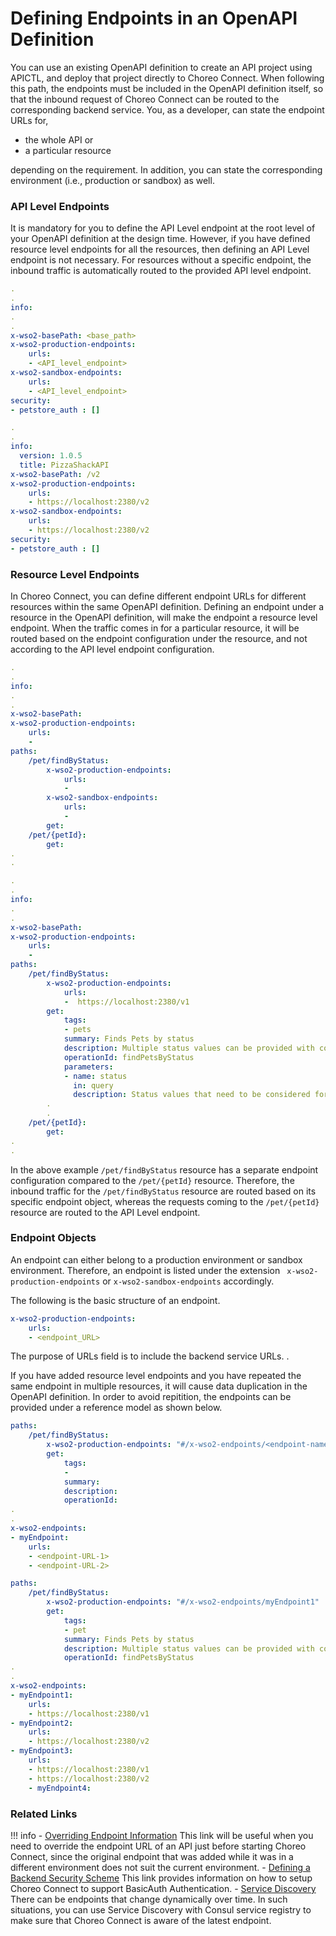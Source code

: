 # Defining Endpoints in an OpenAPI Definition

You can use an existing OpenAPI definition to create an API project using APICTL, and deploy that project directly to Choreo Connect. When following this path, the endpoints must be included in the OpenAPI definition itself, so that the inbound request of Choreo Connect can be routed to the corresponding backend service. You, as a developer, can state the endpoint URLs for, 

- the whole API or 
- a particular resource 

depending on the requirement. In addition, you can state the corresponding environment (i.e., production or sandbox) as well.

### API Level Endpoints

It is mandatory for you to define the API Level endpoint at the root level of your OpenAPI definition at the design time. However, if you have defined resource level endpoints for all the resources, then defining an API Level endpoint is not necessary. For resources without a specific endpoint, the inbound traffic is automatically routed to the provided API level endpoint.

``` yaml tab="Format"
.
.
info:
.
.
x-wso2-basePath: <base_path>
x-wso2-production-endpoints:
    urls: 
    - <API_level_endpoint>
x-wso2-sandbox-endpoints:
    urls:
    - <API_level_endpoint>
security:
- petstore_auth : []
```

``` yaml tab="Example"
.
.
info:
  version: 1.0.5
  title: PizzaShackAPI
x-wso2-basePath: /v2
x-wso2-production-endpoints:
    urls: 
    - https://localhost:2380/v2
x-wso2-sandbox-endpoints:
    urls:
    - https://localhost:2380/v2
security:
- petstore_auth : []

```

### Resource Level Endpoints

In Choreo Connect, you can define different endpoint URLs for different resources within the same OpenAPI definition. Defining an endpoint under a resource in the OpenAPI definition, will make the endpoint a resource level endpoint. When the traffic comes in for a particular resource, it will be routed based on the endpoint configuration under the resource, and not according to the API level endpoint configuration.

``` yaml tab="Format"
.
.
info:
.
.
x-wso2-basePath: 
x-wso2-production-endpoints:
    urls:
    - 
paths:
    /pet/findByStatus:
        x-wso2-production-endpoints:
            urls:
            - 
        x-wso2-sandbox-endpoints:
            urls:
            -
        get:
    /pet/{petId}:
        get:
.
. 
```

``` yaml tab="Example"
.
.
info:
.
.
x-wso2-basePath: 
x-wso2-production-endpoints:
    urls:
    - 
paths:
    /pet/findByStatus:
        x-wso2-production-endpoints:
            urls:
            -  https://localhost:2380/v1 
        get:
            tags:
            - pets
            summary: Finds Pets by status
            description: Multiple status values can be provided with comma separated strings
            operationId: findPetsByStatus
            parameters:
            - name: status
              in: query
              description: Status values that need to be considered for filter
        .
        .
    /pet/{petId}:
        get:
.
.
```

In the above example `/pet/findByStatus` resource has a separate endpoint configuration compared to the `/pet/{petId}` resource. Therefore, the inbound traffic for the `/pet/findByStatus` resource are routed based on its specific endpoint object, whereas the requests coming to the `/pet/{petId}` resource are routed to the API Level endpoint.

### Endpoint Objects

An endpoint can either belong to a production environment or sandbox environment. Therefore, an endpoint is listed under the extension ` x-wso2-production-endpoints` or `x-wso2-sandbox-endpoints` accordingly.

The following is the basic structure of an endpoint.

``` yaml
x-wso2-production-endpoints:
    urls:
    - <endpoint_URL>
```

The purpose of URLs field is to include the backend service URLs. .

If you have added resource level endpoints and you have repeated the same endpoint in multiple resources, it will cause data duplication in the OpenAPI definition. In order to avoid repitition, the endpoints can be provided under a reference model as shown below. 

``` yaml tab="Format"
paths:
    /pet/findByStatus:
        x-wso2-production-endpoints: "#/x-wso2-endpoints/<endpoint-name>"
        get:
            tags:
            - 
            summary: 
            description: 
            operationId: 
.
.
x-wso2-endpoints:
- myEndpoint:
    urls:
    - <endpoint-URL-1>
    - <endpoint-URL-2>
```

``` yaml tab="Example"
paths:
    /pet/findByStatus:
        x-wso2-production-endpoints: "#/x-wso2-endpoints/myEndpoint1"
        get:
            tags:
            - pet
            summary: Finds Pets by status
            description: Multiple status values can be provided with comma separated strings
            operationId: findPetsByStatus
.
.
x-wso2-endpoints:
- myEndpoint1:
    urls:
    - https://localhost:2380/v1
- myEndpoint2:
    urls:
    - https://localhost:2380/v2
- myEndpoint3:
    urls:
    - https://localhost:2380/v1
    - https://localhost:2380/v2
    - myEndpoint4:
```     
### Related Links

!!! info
        -   [Overriding Endpoint Information]({{base_path}}/deploy-and-publish/deploy-on-gateway/choreo-connect/endpoints/overriding-endpoints-for-imported-apis/)
        This link will be useful when you need to override the endpoint URL of an API just before starting Choreo Connect, since the original endpoint that was added while it was in a different environment does not suit the current environment.
        -   [Defining a Backend Security Scheme]({{base_path}}/deploy-and-publish/deploy-on-gateway/choreo-connect/endpoints/defining-a-backend-security-scheme/)
        This link provides information on how to setup Choreo Connect to support BasicAuth Authentication.
        -   [Service Discovery]({{base_path}}/deploy-and-publish/deploy-on-gateway/choreo-connect/service-discovery/choreo-connect-and-service-discovery/)
        There can be endpoints that change dynamically over time. In such situations, you can use Service Discovery with Consul service registry to make sure that Choreo Connect is aware of the latest endpoint.
